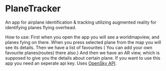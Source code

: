 # PlaneTracker

An app for airplane identification & tracking utilizing augmented reality for identifying planes flying overhead.

How to use: 
First when you open the app you will see a worldmapview, and planes fying on there. When you press selected plane from the map you will see its details. Then we have a list of favourites ( You can add your own favourite planes(routes) there also.) And then we have an AR view, which is supposed to give you the details about certain plane. 
If you want to use this app you need an seperate api key.
Uses [OpenSky API](https://opensky-network.org/).
